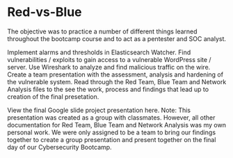 # Red-vs-Blue
The objective was to practice a number of different things learned throughout the bootcamp course and to act as a pentester and SOC analyst.

Implement alarms and thresholds in Elasticsearch Watcher.
Find vulnerabilities / exploits to gain access to a vulnerable WordPress site / server.
Use Wireshark to analyze and find malicious traffic on the wire.
Create a team presentation with the assessment, analysis and hardening of the vulnerable system.
Read through the Red Team, Blue Team and Network Analysis files to the see the work, process and findings that lead up to creation of the final presetation.

View the final Google slide project presentation here. Note: This presentation was created as a group with classmates. However, all other documentation for Red Team, Blue Team and Network Analysis was my own personal work. We were only assigned to be a team to bring our findings together to create a group presentation and present together on the final day of our Cybersecurity Bootcamp.
